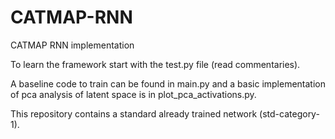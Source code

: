 # CATMAP-RNN
CATMAP RNN implementation

To learn the framework start with the test.py file (read commentaries).

A baseline code to train can be found in main.py and a basic implementation of pca analysis of latent space is in plot_pca_activations.py.

This repository contains a standard already trained network (std-category-1).
